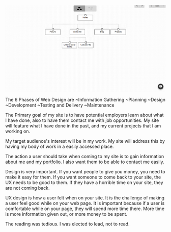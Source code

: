![Site_map!](https://github.com/Razevich/phase-0/blob/master/week-2/imgs/Site_map.png)

The 6 Phases of Web Design are
  ~Information Gathering
  ~Planning
  ~Design
  ~Development
  ~Testing and Delivery
  ~Maintenance

The Primary goal of my site is to have potential employers learn about what I have done, also to have them contact me with job opportunities. My site will feature what I have done in the past, and my current projects that I am working on.

My target audience's interest will be in my work. My site will address this by having my body of work in a easily accessed place.

The action a user should take when coming to my site is to gain information about me and my portfolio. I also want them to be able to contact me easily.

Design is very important. If you want people to give you money, you need to make it easy for them. If you want someone to come back to your site, the UX needs to be good to them. If they have a horrible time on your site, they are not coming back.

UX design is how a user felt when on your site. It is the challenge of making a user feel good while on your web page. It is important because if a user is comfortable while on your page, they will spend more time there. More time is more information given out, or more money to be spent.

The reading was tedious. I was elected to lead, not to read.